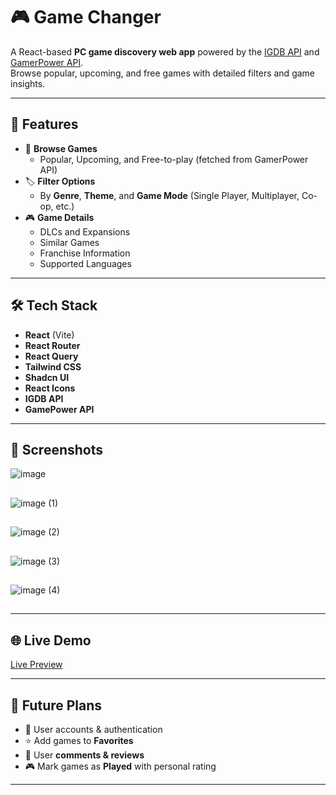# 🎮 Game Changer

A React-based **PC game discovery web app** powered by the [IGDB API](https://api-docs.igdb.com/) and [GamerPower API](https://www.gamerpower.com/api-read).  
Browse popular, upcoming, and free games with detailed filters and game insights.

---

## 🚀 Features
- 📌 **Browse Games**
  - Popular, Upcoming, and Free-to-play (fetched from GamerPower API)
- 🏷️ **Filter Options**
  - By **Genre**, **Theme**, and **Game Mode** (Single Player, Multiplayer, Co-op, etc.)
- 🎮 **Game Details**
  - DLCs and Expansions  
  - Similar Games  
  - Franchise Information  
  - Supported Languages  

---

## 🛠️ Tech Stack
- **React** (Vite)  
- **React Router**  
- **React Query**  
- **Tailwind CSS**  
- **Shadcn UI**  
- **React Icons**  
- **IGDB API**  
- **GamePower API**  

---

## 📸 Screenshots
![image](https://github.com/user-attachments/assets/0aba2cc0-eff1-4f26-999f-f18859d41d03)
##
![image (1)](https://github.com/user-attachments/assets/d573b6b7-d705-42e2-8b09-12c1cf77dce9)
##
![image (2)](https://github.com/user-attachments/assets/14c1b159-cf0c-49c7-955e-da2d6d11b82d)
##
![image (3)](https://github.com/user-attachments/assets/f9aa334b-e8bb-42cc-8684-0e7a73cc95e5)
##
![image (4)](https://github.com/user-attachments/assets/4c40f9a8-5daa-4e81-a775-4ca8ef6761b3)
##


---

## 🌐 Live Demo
[Live Preview](https://game-changer-gg.vercel.app/)

---

## 🔮 Future Plans
- 👤 User accounts & authentication  
- ⭐ Add games to **Favorites**  
- 📝 User **comments & reviews**  
- 🎮 Mark games as **Played** with personal rating  

---
